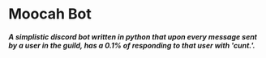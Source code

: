 # Moocah Bot
##### A simplistic discord bot written in python that upon every message sent by a user in the guild, has a 0.1% of responding to that user with 'cunt.'.